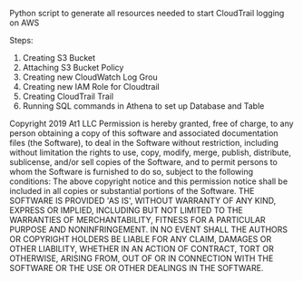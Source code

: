 Python script to generate all resources needed to start CloudTrail logging on AWS

Steps:
1. Creating S3 Bucket
2. Attaching S3 Bucket Policy
3. Creating new CloudWatch Log Grou
4. Creating new IAM Role for Cloudtrail
5. Creating CloudTrail Trail
6. Running SQL commands in Athena to set up Database and Table

Copyright 2019 At1 LLC
Permission is hereby granted, free of charge, to any person obtaining a copy of this software and associated documentation files (the Software),
to deal in the Software without restriction, including without limitation the rights to use, copy, modify, merge, publish, distribute, sublicense, and/or sell copies of the Software, and to permit persons to whom the Software is furnished to do so, subject to the following conditions:
The above copyright notice and this permission notice shall be included in all copies or substantial portions of the Software.
THE SOFTWARE IS PROVIDED 'AS IS', WITHOUT WARRANTY OF ANY KIND, EXPRESS OR IMPLIED, INCLUDING BUT NOT LIMITED TO THE WARRANTIES OF MERCHANTABILITY, FITNESS FOR A PARTICULAR PURPOSE AND NONINFRINGEMENT. IN NO EVENT SHALL THE AUTHORS OR COPYRIGHT HOLDERS BE LIABLE FOR ANY CLAIM, DAMAGES OR OTHER LIABILITY, WHETHER IN AN ACTION OF CONTRACT, TORT OR OTHERWISE, ARISING FROM, OUT OF OR IN CONNECTION WITH THE SOFTWARE OR THE USE OR OTHER DEALINGS IN THE SOFTWARE.
